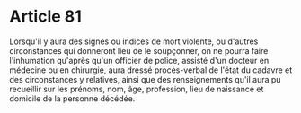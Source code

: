 # Article 81

Lorsqu'il y aura des signes ou indices de mort violente, ou d'autres circonstances qui donneront lieu de le soupçonner, on ne pourra faire l'inhumation qu'après qu'un officier de police, assisté d'un docteur en médecine ou en chirurgie, aura dressé procès-verbal de l'état du cadavre et des circonstances y relatives, ainsi que des renseignements qu'il aura pu recueillir sur les prénoms, nom, âge, profession, lieu de naissance et domicile de la personne décédée.
